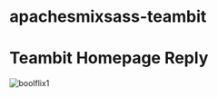 # apachesmixsass-teambit

<h1>Teambit Homepage Reply</h1>
  <img src="teambit2.gif" alt="boolflix1">
